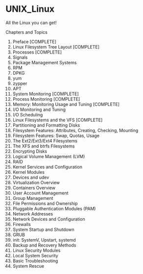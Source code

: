 # UNIX_Linux

All the Linux you can get!

Chapters and Topics

1.	Preface [COMPLETE]
2.	Linux Filesystem Tree Layout [COMPLETE]
3.	Processes [COMPLETE]
4.	Signals
5.	Package Management Systems
6.	RPM
7.	DPKG
8.	yum
9.	zypper
10.	APT
11.	System Monitoring [COMPLETE]
12.	Process Monitoring [COMPLETE]
13.	Memory: Monitoring Usage and Tuning [COMPLETE]
14.	I/O Monitoring and Tuning
15.	I/O Scheduling
16.	Linux Filesystems and the VFS [COMPLETE]
17.	Partitioning and Formatting Disks
18.	Filesystem Features: Attributes, Creating, Checking, Mounting
19.	Filesystem Features: Swap, Quotas, Usage
20.	The Ext2/Ext3/Ext4 Filesystems
21.	The XFS and btrfs Filesystems
22.	Encrypting Disks
23.	Logical Volume Management (LVM)
24.	RAID
25.	Kernel Services and Configuration
26.	Kernel Modules
27.	Devices and udev
28.	Virtualization Overview
29.	Containers Overview
30.	User Account Management
31.	Group Management
32.	File Permissions and Ownership
33.	Pluggable Authentication Modules (PAM)
34.	Network Addresses
35.	Network Devices and Configuration
36.	Firewalls
37.	System Startup and Shutdown
38.	GRUB
39.	init: SystemV, Upstart, systemd
40.	Backup and Recovery Methods
41.	Linux Security Modules
42.	Local System Security
43.	Basic Troubleshooting
44.	System Rescue
